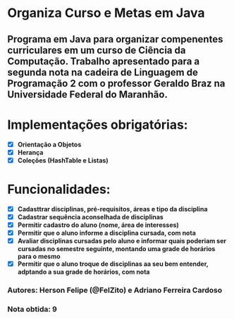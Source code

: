 # Organiza Curso e Metas em Java
## Programa em Java para organizar compenentes curriculares em um curso de Ciência da Computação. Trabalho apresentado para a segunda nota na cadeira de Linguagem de Programação 2 com o professor Geraldo Braz na Universidade Federal do Maranhão.


# Implementações obrigatórias:
- [X] __Orientação a Objetos__
- [X] __Herança__
- [X] __Coleções (HashTable e Listas)__

# Funcionalidades:
- [X] __Cadasttrar disciplinas, pré-requisitos, áreas e tipo da disciplina__
- [X] __Cadastrar sequência aconselhada de disciplinas__
- [X] __Permitir cadastro do aluno (nome, área de interesses)__
- [X] __Permitir que o aluno informe a disciplina cursada, com nota__
- [X] __Avaliar disciplinas cursadas pelo aluno e informar quais poderiam ser cursadas no semestre seguinte, montando uma grade de horários para o mesmo__
- [X] __Permitir que o aluno troque de disciplinas aa seu bem entender, adptando a sua grade de horários, com nota__

### Autores: Herson Felipe (@FelZito) e Adriano Ferreira Cardoso
### Nota obtida: 9




